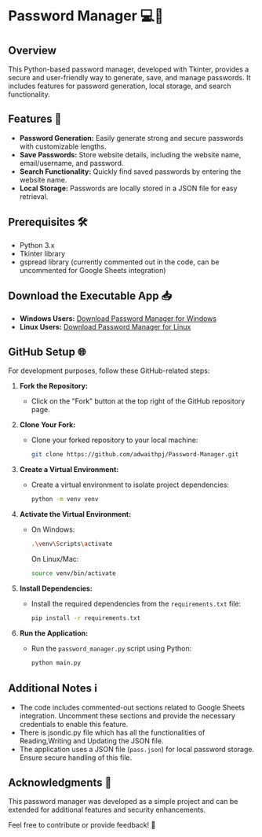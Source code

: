 # Password Manager 💻🔐

## Overview
This Python-based password manager, developed with Tkinter, provides a secure and user-friendly way to generate, save, and manage passwords. It includes features for password generation, local storage, and search functionality.

## Features 🚀
- **Password Generation:** Easily generate strong and secure passwords with customizable lengths.
- **Save Passwords:** Store website details, including the website name, email/username, and password.
- **Search Functionality:** Quickly find saved passwords by entering the website name.
- **Local Storage:** Passwords are locally stored in a JSON file for easy retrieval.

## Prerequisites 🛠️
- Python 3.x
- Tkinter library
- gspread library (currently commented out in the code, can be uncommented for Google Sheets integration)

## Download the Executable App 📥
- **Windows Users:** [Download Password Manager for Windows](https://github.com/adwaithpj/Password-Manager/releases/tag/Windows)
- **Linux Users:** [Download Password Manager for Linux](#)

## GitHub Setup 🌐
For development purposes, follow these GitHub-related steps:

1. **Fork the Repository:**
   - Click on the "Fork" button at the top right of the GitHub repository page.
  
2. **Clone Your Fork:**
   - Clone your forked repository to your local machine:
     ```bash
     git clone https://github.com/adwaithpj/Password-Manager.git
     ```

3. **Create a Virtual Environment:**
   - Create a virtual environment to isolate project dependencies:
     ```bash
     python -m venv venv
     ```

4. **Activate the Virtual Environment:**
   - On Windows:
     ```bash
     .\venv\Scripts\activate
     ```
     On Linux/Mac:
     ```bash
     source venv/bin/activate
     ```

5. **Install Dependencies:**
   - Install the required dependencies from the `requirements.txt` file:
     ```bash
     pip install -r requirements.txt
     ```

6. **Run the Application:**
   - Run the `password_manager.py` script using Python:
     ```bash
     python main.py
     ```

## Additional Notes ℹ️
- The code includes commented-out sections related to Google Sheets integration. Uncomment these sections and provide the necessary credentials to enable this feature.
- There is jsondic.py file which has all the functionalities of Reading,Writing and Updating the JSON file.
- The application uses a JSON file (`pass.json`) for local password storage. Ensure secure handling of this file.

## Acknowledgments 🙌
This password manager was developed as a simple project and can be extended for additional features and security enhancements.

Feel free to contribute or provide feedback! 🌟
